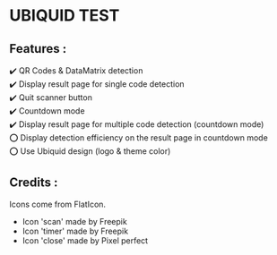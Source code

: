 # UBIQUID TEST

## Features :

:heavy_check_mark: QR Codes & DataMatrix detection  
:heavy_check_mark: Display result page for single code detection  
:heavy_check_mark: Quit scanner button  
:heavy_check_mark: Countdown mode  
:heavy_check_mark: Display result page for multiple code detection (countdown mode)  
:o: Display detection efficiency on the result page in countdown mode  
:o: Use Ubiquid design (logo & theme color)  


## Credits :
Icons come from FlatIcon.
- Icon 'scan' made by Freepik
- Icon 'timer' made by Freepik
- Icon 'close' made by Pixel perfect
